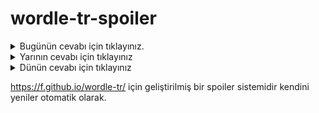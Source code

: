 # wordle-tr-spoiler

<details>
  <summary>Bugünün cevabı için tıklayınız.</summary>
  <br>
    <b> memur </b>
</details>

<details>
  <summary>Yarının cevabı için tıklayınız</summary>
  <br>
   <b> mukus </b>
</details>

<details>
  <summary>Dünün cevabı için tıklayınız </summary>
  <br>
  <b> makat </b>
</details>

https://f.github.io/wordle-tr/ için geliştirilmiş bir spoiler sistemidir kendini yeniler otomatik olarak.


